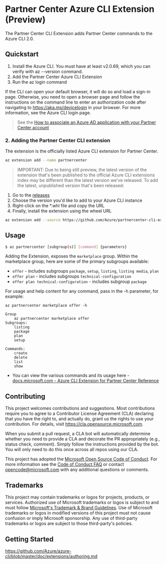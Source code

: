 # Partner Center Azure CLI Extension (Preview)

The Partner Center CLI Extension adds Partner Center commands to the Azure CLI 2.0. 

## Quickstart

1. Install the Azure CLI. You must have at least v2.0.69, which you can verify with az --version command.
2. Add the Partner Center Azure CLI Extension
3. Run the az login command

If the CLI can open your default browser, it will do so and load a sign-in page. Otherwise, you need to open a browser page and follow the instructions on the command line to enter an authorization code after navigating to https://aka.ms/devicelogin in your browser. For more information, see the Azure CLI login page.

> See the [How to associate an Azure AD application with your Partner Center account](https://learn.microsoft.com/en-us/azure/marketplace/azure-app-apis#how-to-associate-an-azure-ad-application-with-your-partner-center-account)

### 2. Adding the Partner Center CLI extension

The extension is the officially listed Azure CLI extension for Partner Center.

```bash
az extension add --name partnercenter
```

> IMPORTANT: Due to being still preview, the latest version of the extension that's been published to the official Azure CLI extensions index may be different than 
the latest version we've released. To add the latest, unpublished version that's been released: 

1. Go to the [releases](https://github.com/Azure/partnercenter-cli-extension/releases)
2. Choose the version you'd like to add to your Azure CLI instance
3. Right-click on the *.whl file and copy the URL
4. Finally, install the extension using the wheel URL

```bash
az extension add --source https://github.com/Azure/partnercenter-cli-extension/releases/download/v0.1.1-alpha/partnercenter-0.1.1-py3-none-any.whl
```

## Usage

```bash
$ az partnercenter [subgroup(s)] [command] {parameters}
```

Adding the Extension, exposes the `marketplace` group. Within the marketplace group, here are some of the primary subgroups available: 

- `offer` - includes subgroups `package`, `setup`, `listing`, `listing media`, `plan` 
- `offer plan` - includes subgroups `technical-configuration`
- `offer plan technical-configuration` - includes subgroup `package`

For usage and help content for any command, pass in the -h parameter, for example:

```
az partnercenter marketplace offer -h

Group
    az partnercenter marketplace offer
Subgroups:
    listing
    package
    plan
    setup

Commands:
    create
    delete
    list
    show
```

- You can view the various commands and its usage here - [docs.microsoft.com - Azure CLI Extension for Partner Center Reference](https://learn.microsoft.com/en-us/cli/azure/service-page/partner%20center%20azure%20marketplace?view=azure-cli-latest)

## Contributing

This project welcomes contributions and suggestions.  Most contributions require you to agree to a
Contributor License Agreement (CLA) declaring that you have the right to, and actually do, grant us
the rights to use your contribution. For details, visit https://cla.opensource.microsoft.com.

When you submit a pull request, a CLA bot will automatically determine whether you need to provide
a CLA and decorate the PR appropriately (e.g., status check, comment). Simply follow the instructions
provided by the bot. You will only need to do this once across all repos using our CLA.

This project has adopted the [Microsoft Open Source Code of Conduct](https://opensource.microsoft.com/codeofconduct/).
For more information see the [Code of Conduct FAQ](https://opensource.microsoft.com/codeofconduct/faq/) or
contact [opencode@microsoft.com](mailto:opencode@microsoft.com) with any additional questions or comments.

## Trademarks

This project may contain trademarks or logos for projects, products, or services. Authorized use of Microsoft 
trademarks or logos is subject to and must follow 
[Microsoft's Trademark & Brand Guidelines](https://www.microsoft.com/en-us/legal/intellectualproperty/trademarks/usage/general).
Use of Microsoft trademarks or logos in modified versions of this project must not cause confusion or imply Microsoft sponsorship.
Any use of third-party trademarks or logos are subject to those third-party's policies.


## Getting Started

https://github.com/Azure/azure-cli/blob/master/doc/extensions/authoring.md
